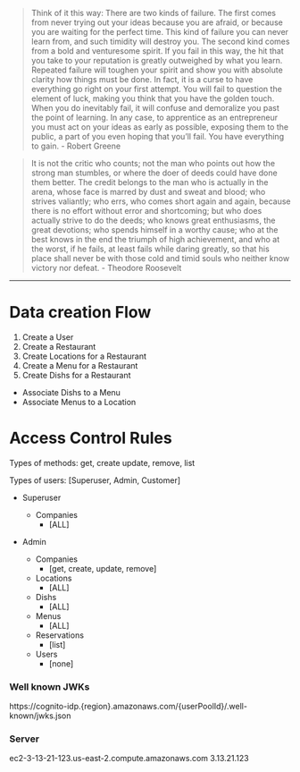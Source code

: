 >Think of it this way: There are two kinds of failure. The first comes from never trying out your ideas because you are afraid, or because you are waiting for the perfect time. This kind of failure you can never learn from, and such timidity will destroy you. The second kind comes from a bold and venturesome spirit. If you fail in this way, the hit that you take to your reputation is greatly outweighed by what you learn. Repeated failure will toughen your spirit and show you with absolute clarity how things must be done. In fact, it is a curse to have everything go right on your first attempt. You will fail to question the element of luck, making you think that you have the golden touch. When you do inevitably fail, it will confuse and demoralize you past the point of learning. In any case, to apprentice as an entrepreneur you must act on your ideas as early as possible, exposing them to the public, a part of you even hoping that you’ll fail. You have everything to gain. - Robert Greene

>It is not the critic who counts; not the man who points out how the strong man stumbles, or where the doer of deeds could have done them better. The credit belongs to the man who is actually in the arena, whose face is marred by dust and sweat and blood; who strives valiantly; who errs, who comes short again and again, because there is no effort without error and shortcoming; but who does actually strive to do the deeds; who knows great enthusiasms, the great devotions; who spends himself in a worthy cause; who at the best knows in the end the triumph of high achievement, and who at the worst, if he fails, at least fails while daring greatly, so that his place shall never be with those cold and timid souls who neither know victory nor defeat. - Theodore Roosevelt

---
# Data creation Flow

1. Create a User
2. Create a Restaurant
3. Create Locations for a Restaurant
4. Create a Menu for a Restaurant
5. Create Dishs for a Restaurant

- Associate Dishs to a Menu
- Associate Menus to a Location

# Access Control Rules

Types of methods: get, create update, remove, list

Types of users: [Superuser, Admin, Customer]

- Superuser
  - Companies
    - [ALL]

- Admin 
  - Companies
    - [get, create, update, remove]
  - Locations
    - [ALL]
  - Dishs
    - [ALL]
  - Menus
    - [ALL]
  - Reservations
    - [list]
  - Users
    - [none]

### Well known JWKs
https://cognito-idp.{region}.amazonaws.com/{userPoolId}/.well-known/jwks.json

### Server
ec2-3-13-21-123.us-east-2.compute.amazonaws.com
3.13.21.123